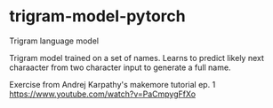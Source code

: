 # trigram-model-pytorch
Trigram language model </br>

Trigram model trained on a set of names. Learns to predict likely next charaacter from two character input to generate a full name. </br>

Exercise from Andrej Karpathy's makemore tutorial ep. 1 </br>
https://www.youtube.com/watch?v=PaCmpygFfXo
